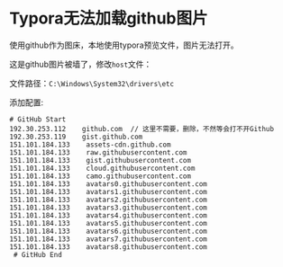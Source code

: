 # Typora无法加载github图片

使用github作为图床，本地使用typora预览文件，图片无法打开。

这是github图片被墙了，修改`host`文件：

<!--more-->

文件路径：`C:\Windows\System32\drivers\etc`

添加配置:

```shell
# GitHub Start 
192.30.253.112    github.com  // 这里不需要，删除，不然等会打不开Github
192.30.253.119    gist.github.com
151.101.184.133    assets-cdn.github.com
151.101.184.133    raw.githubusercontent.com
151.101.184.133    gist.githubusercontent.com
151.101.184.133    cloud.githubusercontent.com
151.101.184.133    camo.githubusercontent.com
151.101.184.133    avatars0.githubusercontent.com
151.101.184.133    avatars1.githubusercontent.com
151.101.184.133    avatars2.githubusercontent.com
151.101.184.133    avatars3.githubusercontent.com
151.101.184.133    avatars4.githubusercontent.com
151.101.184.133    avatars5.githubusercontent.com
151.101.184.133    avatars6.githubusercontent.com
151.101.184.133    avatars7.githubusercontent.com
151.101.184.133    avatars8.githubusercontent.com
 # GitHub End
```



